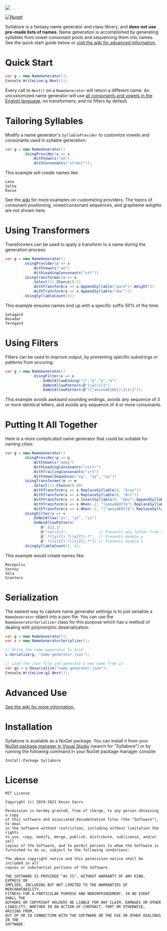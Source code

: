 ![](https://i.imgur.com/qUMcu2tm.png) 

[![Nuget](https://img.shields.io/nuget/v/Syllabore)](https://www.nuget.org/packages/Syllabore/)

Syllabore is a fantasy name generator and class library, and **does not use pre-made lists of names**. Name generation is accomplished by generating syllables from vowel-consonant pools and sequencing them into names. See the quick start guide below or [visit the wiki for advanced information.](https://github.com/kesac/Syllabore/wiki) 

# Quick Start
```csharp
var g = new NameGenerator();
Console.WriteLine(g.Next());
```
Every call to ``Next()`` on a ```NameGenerator```  will return a different name. An uncustomized name generator will use [all consonants and vowels in the English language](https://github.com/kesac/Syllabore/wiki/Defaults), no transformers, and no filters by default. 

# Tailoring Syllables
Modify a name generator's ```SyllableProvider``` to customize vowels and consonants used in syllable generation:
```csharp
var g = new NameGenerator()
        .UsingProvider(x => x
            .WithVowels("ae")
            .WithConsonants("strmnl"));     
```
This example will create names like:
```
Lena
Salna
Rasse
```
See the [wiki](https://github.com/kesac/Syllabore/wiki/v2.x-Customizing-Syllable-Providers) for more examples on customizing providers. The topics of consonant positioning, vowel/consonant sequences, and grapheme weights are not shown here.

# Using Transformers
Transformers can be used to apply a transform to a name during the generation process:
```csharp
var g = new NameGenerator()
        .UsingProvider(x => x
            .WithVowels("ae")
            .WithLeadingConsonants("str"))
        .UsingTransformer(x => x
            .Select(1).Chance(0.5)
            .WithTransform(x => x.AppendSyllable("gard")).Weight(2)
            .WithTransform(x => x.AppendSyllable("dar")))
        .UsingSyllableCount(3);
```
This example ensures names end up with a specific suffix 50% of the time:
```
Satagard
Resadar
Teregard
```

# Using Filters
Filters can be used to improve output, by preventing specific substrings or patterns from occuring:
```csharp
var g = new NameGenerator()
            .UsingFilter(x => x
                .DoNotAllowEnding("j","p","q","w")
                .DoNotAllowPattern(@"(\w)\1\1")
                .DoNotAllowPattern(@"([^aeiouAEIOU])\1\1\1"));
```
This example avoids awkward sounding endings, avoids any sequence of 3 or more identical letters, and avoids any sequence of 4 or more consonants.

# Putting It All Together
Here is a more complicated name generator that could be suitable for naming cities:
```csharp
var g = new NameGenerator()
        .UsingProvider(p => p
            .WithVowels("aeoy")
            .WithLeadingConsonants("vstlr")
            .WithTrailingConsonants("zrt")
            .WithVowelSequences("ey", "ay", "oy"))
        .UsingTransformer(m => m
            .Select(1).Chance(0.99)
            .WithTransform(x => x.ReplaceSyllable(0, "Gran"))
            .WithTransform(x => x.ReplaceSyllable(0, "Bri"))
            .WithTransform(x => x.InsertSyllable(0, "Deu").AppendSyllable("gard")).Weight(2)
            .WithTransform(x => x.When(-2, "[aeoyAEOY]$").ReplaceSyllable(-1, "opolis"))
            .WithTransform(x => x.When(-2, "[^aeoyAEOY]$").ReplaceSyllable(-1, "polis")))
        .UsingFilter(v => v
            .DoNotAllow("yv", "yt", "zs")
            .DoNotAllowPattern(
                @".{12,}",
                @"(\w)\1\1",              // Prevents any letter from occuring three times in a row
                @".*([y|Y]).*([y|Y]).*",  // Prevents double y
                @".*([z|Z]).*([z|Z]).*")) // Prevents double z
        .UsingSyllableCount(2, 4);
```
This example would create names like:
```
Resepolis
Varosy
Sola 
Grantero
```

# Serialization
The easiest way to capture name generator settings is to just serialize a ```NameGenerator``` object into a json file. You can use the ```NameGeneratorSerializer``` class for this purpose which has a method of dealing with polymorphic deserialization:

```csharp
var g = new NameGenerator();
var s = new NameGeneratorSerializer();

// Write the name generator to disk
s.Serialize(g, "name-generator.json");

// Load the json file and generate a new name from it
var g2 = s.Deserialize("name-generator.json");
Console.WriteLine(g2.Next());
```
# Advanced Use
[See the wiki for more information.](https://github.com/kesac/Syllabore/wiki)

# Installation
Syllabore is available as a NuGet package. You can install it from your [NuGet package manager in Visual Studio](https://docs.microsoft.com/en-us/nuget/quickstart/install-and-use-a-package-in-visual-studio) (search for "Syllabore") or by running the following command in your NuGet package manager console:
```
Install-Package Syllabore
```

# License
```
MIT License

Copyright (c) 2019-2021 Kevin Sacro

Permission is hereby granted, free of charge, to any person obtaining a copy
of this software and associated documentation files (the "Software"), to deal
in the Software without restriction, including without limitation the rights
to use, copy, modify, merge, publish, distribute, sublicense, and/or sell
copies of the Software, and to permit persons to whom the Software is
furnished to do so, subject to the following conditions:

The above copyright notice and this permission notice shall be included in all
copies or substantial portions of the Software.

THE SOFTWARE IS PROVIDED "AS IS", WITHOUT WARRANTY OF ANY KIND, EXPRESS OR
IMPLIED, INCLUDING BUT NOT LIMITED TO THE WARRANTIES OF MERCHANTABILITY,
FITNESS FOR A PARTICULAR PURPOSE AND NONINFRINGEMENT. IN NO EVENT SHALL THE
AUTHORS OR COPYRIGHT HOLDERS BE LIABLE FOR ANY CLAIM, DAMAGES OR OTHER
LIABILITY, WHETHER IN AN ACTION OF CONTRACT, TORT OR OTHERWISE, ARISING FROM,
OUT OF OR IN CONNECTION WITH THE SOFTWARE OR THE USE OR OTHER DEALINGS IN THE
SOFTWARE.
```
